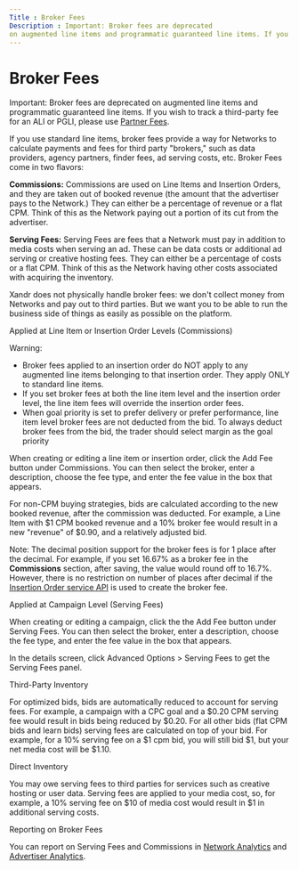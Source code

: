 ```yaml
---
Title : Broker Fees
Description : Important: Broker fees are deprecated
on augmented line items and programmatic guaranteed line items. If you
---
```



# Broker Fees





Important: Broker fees are deprecated
on augmented line items and programmatic guaranteed line items. If you
wish to track a third-party fee for an ALI or PGLI, please use
<a href="partner-fees.html" class="xref">Partner Fees</a>.



<div id="ID-00000eae__section-b76229b6-ce42-4a92-a20b-1b4ce9239a59"
>

If you use standard line items, broker fees provide a way for
Networks to calculate payments and fees for
third party "brokers," such as data providers, agency partners, finder
fees, ad serving costs, etc. Broker Fees come in two flavors:

**Commissions:** Commissions are used on Line Items and Insertion
Orders, and they are taken out of booked revenue (the amount that the
advertiser pays to the Network.) They can either
be a percentage of revenue or a flat CPM. Think of this as the
Network paying out a portion of its cut from the
advertiser.

**Serving Fees:** Serving Fees are fees that a
Network must pay in addition to media costs when
serving an ad. These can be data costs or additional ad serving or
creative hosting fees. They can either be a percentage of costs or a
flat CPM. Think of this as the Network having
other costs associated with acquiring the inventory.

Xandr does not physically handle broker fees: we
don't collect money from Networks and pay out to
third parties. But we want you to be able to run the business side of
things as easily as possible on the platform.

Applied at Line Item or Insertion Order Levels (Commissions)



Warning:

- Broker fees applied to an insertion order do NOT apply to any
  augmented line items belonging to that insertion order. They apply
  ONLY to standard line items.
- If you set broker fees at both the line item level and the insertion
  order level, the line item fees will override the insertion order
  fees.
- When goal priority is set to prefer
  delivery or prefer
  performance, line item level broker fees are not deducted from
  the bid. To always deduct broker fees from the bid, the trader should
  select margin as the goal priority



When creating or editing a line item or insertion order, click the
Add Fee button under
Commissions. You can then select the
broker, enter a description, choose the fee type, and enter the fee
value in the box that appears.

For non-CPM buying strategies, bids are calculated according to the new
booked revenue, after the commission was deducted. For example, a Line
Item with $1 CPM booked revenue and a 10% broker fee would result in a
new "revenue" of $0.90, and a relatively adjusted bid.

<div id="ID-00000eae__p-083d8f22-fe30-4272-978b-c124fe72cc74" >



Note: The decimal position support for
the broker fees is for 1 place after the decimal. For example, if you
set 16.67% as a broker fee in the **Commissions** section, after saving,
the value would round off to 16.7%. However, there is no restriction on
number of places after decimal if the <a
href="https://docs.xandr.com/bundle/xandr-api/page/insertion-order-service.html"
class="xref" target="_blank">Insertion Order service API</a> is used to
create the broker fee.





Applied at Campaign Level (Serving Fees)

When creating or editing a campaign, click the the
Add Fee button under
Serving Fees. You can then select the
broker, enter a description, choose the fee type, and enter the fee
value in the box that appears.

In the details screen, click
Advanced Options
 \> Serving Fees to get
the Serving Fees panel.

Third-Party Inventory

For optimized bids, bids are automatically reduced to account for
serving fees. For example, a campaign with a CPC goal and a $0.20 CPM
serving fee would result in bids being reduced by $0.20. For all other
bids (flat CPM bids and learn bids) serving fees are calculated on top
of your bid. For example, for a 10% serving fee on a $1 cpm bid, you
will still bid $1, but your net media cost will be $1.10.

Direct Inventory

You may owe serving fees to third parties for services such as creative
hosting or user data. Serving fees are applied to your media cost, so,
for example, a 10% serving fee on $10 of media cost would result in $1
in additional serving costs.

Reporting on Broker Fees

You can report on Serving Fees and Commissions in
<a href="network-reporting.html" class="xref">Network Analytics</a> and
<a href="advertiser-reporting.html" class="xref">Advertiser
Analytics</a>.







